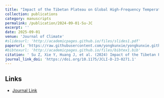 ```yaml
---
title: "Impact of the Tibetan Plateau on Global High-Frequency Temperature Variability"
collection: publications
category: manuscripts
permalink: /publication/2024-09-01-Su-JC
excerpt: ''
date: 2025-09-01
venue: 'Journal of Climate'
#slidesurl: 'http://academicpages.github.io/files/slides1.pdf'
paperurl: 'https://raw.githubusercontent.com/yongkunxie/yongkunxie.github.io/main/files/2024-09-01-Su-JC.pdf'
#bibtexurl: 'http://academicpages.github.io/files/bibtex1.bib'
citation: ' Su Z, Xie Y, Huang J, et al. (2024) Impact of the Tibetan Plateau on Global High-Frequency Temperature Variability. Journal of Climate, 37, 4347–4365.'
journal_link_doi: 'https://doi.org/10.1175/JCLI-D-23-0271.1'
---
```

<!-- 在页面内容中添加链接显示 -->
<h2>Links</h2>
<ul>
    <li><a href="{{ page.journal_link_doi }}">Journal Link</a></li>
</ul>
